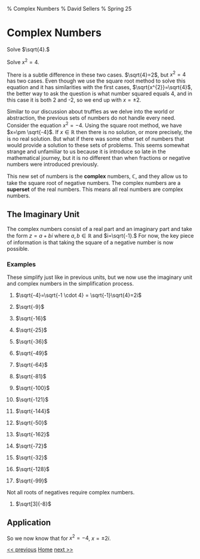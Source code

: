 % Complex Numbers
% David Sellers
% Spring 25

# Complex Numbers

Solve $\sqrt{4}.$

Solve $x^{2} = 4.$

There is a subtle difference in these two cases. $\sqrt{4}=2$, but $x^{2}=4$ has two cases. Even though we use the square root method to solve this equation and it has similarities with the first cases, $\sqrt{x^{2}}=\sqrt{4}$, the better way to ask the question is what number squared equals 4, and in this case it is both 2 and -2, so we end up with $x=\pm 2.$

Similar to our discussion about truffles as we delve into the world or abstraction, the previous sets of numbers do not handle every need. Consider the equation $x^{2} = -4$. Using the square root method, we have $x=\pm \sqrt{-4}$. If $x \in \mathbb{R}$ then there is no solution, or more precisely, the is no real solution. But what if there was some other set of numbers that would provide a solution to these sets of problems. This seems somewhat strange and unfamiliar to us because it is introduce so late in the mathematical journey, but it is no different than when fractions or negative numbers were introduced previously.

This new set of numbers is the **complex** numbers, $\mathbb{C}$, and they allow us to take the square root of negative numbers. The complex numbers are a **superset** of the real numbers. This means all real numbers are complex numbers.

## The Imaginary Unit

The complex numbers consist of a real part and an imaginary part and take the form $z=a+bi$ where $a,b \in \mathbb{R}$ and $i=\sqrt{-1}.$ For now, the key piece of information is that taking the square of a negative number is now possible.

### Examples

These simplify just like in previous units, but we now use the imaginary unit and complex numbers in the simplification process.

1. $\sqrt{-4}=\sqrt{-1 \cdot 4} = \sqrt{-1}\sqrt{4}=2i$
1. $\sqrt{-9}$
1. $\sqrt{-16}$
1. $\sqrt{-25}$
1. $\sqrt{-36}$
1. $\sqrt{-49}$
1. $\sqrt{-64}$
1. $\sqrt{-81}$
1. $\sqrt{-100}$
1. $\sqrt{-121}$
1. $\sqrt{-144}$

1. $\sqrt{-50}$
1. $\sqrt{-162}$
1. $\sqrt{-72}$
1. $\sqrt{-32}$
1. $\sqrt{-128}$
1. $\sqrt{-99}$

Not all roots of negatives require complex numbers.

1. $\sqrt[3]{-8}$

## Application

So we now know that for $x^{2}=-4$, $x=\pm 2i.$

[<< previous](../unit2/day2.html) [Home](../algebra.html) [next >>](day4.html)
